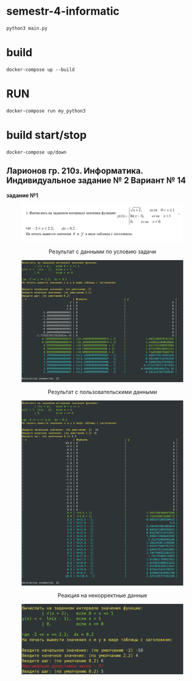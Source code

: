 # semestr-4-informatic
    python3 main.py

# build
    docker-compose up --build

# RUN
    docker-compose run my_python3

# build start/stop
    docker-compose up/down

## Ларионов гр. 210з. Информатика. Индивидуальное задание № 2 Вариант № 14

**задание №1**
<figure>
   <p align="center">
      <img src="https://github.com/dr-number/-semestr-4-informatic-var2/blob/master/for_read_me/ex_1/info.png">
   </p>
</figure>

<figure>
   <p align="center">Результат с данными по условию задачи</p>
   <p align="center">
      <img src="https://github.com/dr-number/-semestr-4-informatic-var2/blob/master/for_read_me/ex_1/standart.jpg">
   </p>
</figure>

<figure>
   <p align="center">Результат с пользовательскими данными</p>
   <p align="center">
      <img src="https://github.com/dr-number/-semestr-4-informatic-var2/blob/master/for_read_me/ex_1/custom_data.png">
   </p>
</figure>

<figure>
   <p align="center">Реакция на некорректные данные</p>
   <p align="center">
      <img src="https://github.com/dr-number/-semestr-4-informatic-var2/blob/master/for_read_me/ex_1/error_custom_data.png">
   </p>
</figure>